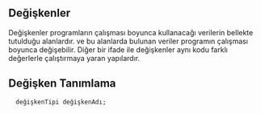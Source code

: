 ## Değişkenler
Değişkenler programların çalışması boyunca kullanacağı verilerin bellekte tutulduğu alanlardır.
ve bu alanlarda bulunan veriler programın çalışması boyunca değişebilir. 
Diğer bir ifade ile değişkenler aynı kodu farklı değerlerle çalıştırmaya yaran yapılardır.
## Değişken Tanımlama

```
  değişkenTipi değişkenAdı;
```


